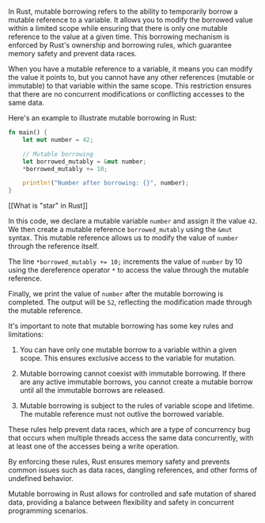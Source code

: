 In Rust, mutable borrowing refers to the ability to temporarily borrow a mutable reference to a variable. It allows you to modify the borrowed value within a limited scope while ensuring that there is only one mutable reference to the value at a given time. This borrowing mechanism is enforced by Rust's ownership and borrowing rules, which guarantee memory safety and prevent data races.

When you have a mutable reference to a variable, it means you can modify the value it points to, but you cannot have any other references (mutable or immutable) to that variable within the same scope. This restriction ensures that there are no concurrent modifications or conflicting accesses to the same data.

Here's an example to illustrate mutable borrowing in Rust:

```rust
fn main() {
    let mut number = 42;

    // Mutable borrowing
    let borrowed_mutably = &mut number;
    *borrowed_mutably += 10;

    println!("Number after borrowing: {}", number);
} 
```

[[What is "star" in Rust]]

In this code, we declare a mutable variable `number` and assign it the value `42`. We then create a mutable reference `borrowed_mutably` using the `&mut` syntax. This mutable reference allows us to modify the value of `number` through the reference itself.

The line `*borrowed_mutably += 10;` increments the value of `number` by 10 using the dereference operator `*` to access the value through the mutable reference.

Finally, we print the value of `number` after the mutable borrowing is completed. The output will be `52`, reflecting the modification made through the mutable reference.

It's important to note that mutable borrowing has some key rules and limitations:

1. You can have only one mutable borrow to a variable within a given scope. This ensures exclusive access to the variable for mutation.

2. Mutable borrowing cannot coexist with immutable borrowing. If there are any active immutable borrows, you cannot create a mutable borrow until all the immutable borrows are released.

3. Mutable borrowing is subject to the rules of variable scope and lifetime. The mutable reference must not outlive the borrowed variable.

These rules help prevent data races, which are a type of concurrency bug that occurs when multiple threads access the same data concurrently, with at least one of the accesses being a write operation.

By enforcing these rules, Rust ensures memory safety and prevents common issues such as data races, dangling references, and other forms of undefined behavior.

Mutable borrowing in Rust allows for controlled and safe mutation of shared data, providing a balance between flexibility and safety in concurrent programming scenarios.